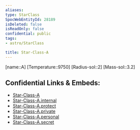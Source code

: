 ```yaml
---
aliases: 
type: StarClass
SpocWebEntityId: 28189
isDeleted: false
isReadOnly: false
confidential: public
tags:
- astro/StarClass

title: Star-Class-A
---
```

[name::A]
[Temperature::9750]
[Radius-sol::2]
[Mass-sol::3.2]




## Confidential Links & Embeds: 
- [Star-Class-A](../../../_public/astro/Class/Star-Class-A.md) 
- [Star-Class-A.internal](../../../_internal/astro/Class/Star-Class-A.internal.md) 
- [Star-Class-A.protect](../../../_protect/astro/Class/Star-Class-A.protect.md) 
- [Star-Class-A.private](../../../_private/astro/Class/Star-Class-A.private.md) 
- [Star-Class-A.personal](../../../_personal/astro/Class/Star-Class-A.personal.md) 
- [Star-Class-A.secret](../../../_secret/astro/Class/Star-Class-A.secret.md)

